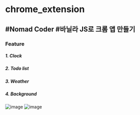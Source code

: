 # chrome_extension 

## #Nomad Coder #바닐라 JS로 크롬 앱 만들기
### Feature
##### 1. Clock
##### 2. Todo list
##### 3. Weather
##### 4. Background

![image](https://user-images.githubusercontent.com/61446585/94436674-adc69080-01d7-11eb-916a-22458990b826.png)
![image](https://user-images.githubusercontent.com/61446585/94436739-c59e1480-01d7-11eb-8c44-ebe932156b78.png)

